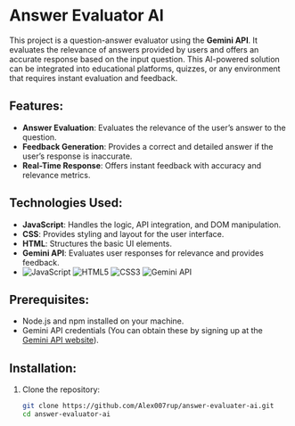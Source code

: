 # Answer Evaluator AI

This project is a question-answer evaluator using the **Gemini API**. It evaluates the relevance of answers provided by users and offers an accurate response based on the input question. This AI-powered solution can be integrated into educational platforms, quizzes, or any environment that requires instant evaluation and feedback.

## Features:
- **Answer Evaluation**: Evaluates the relevance of the user’s answer to the question.
- **Feedback Generation**: Provides a correct and detailed answer if the user’s response is inaccurate.
- **Real-Time Response**: Offers instant feedback with accuracy and relevance metrics.

## Technologies Used:
- **JavaScript**: Handles the logic, API integration, and DOM manipulation.
- **CSS**: Provides styling and layout for the user interface.
- **HTML**: Structures the basic UI elements.
- **Gemini API**: Evaluates user responses for relevance and provides feedback.
- ![JavaScript](https://img.shields.io/badge/-JavaScript-F7DF1E?style=flat-square&logo=javascript&logoColor=black)
![HTML5](https://img.shields.io/badge/-HTML5-E34F26?style=flat-square&logo=html5&logoColor=white)
![CSS3](https://img.shields.io/badge/-CSS3-1572B6?style=flat-square&logo=css3)
![Gemini API](https://img.shields.io/badge/-Gemini%20API-00DCFA?style=flat-square&logo=gemini&logoColor=white)
  
## Prerequisites:
- Node.js and npm installed on your machine.
- Gemini API credentials (You can obtain these by signing up at the [Gemini API website](https://www.gemini.com)).

## Installation:

1. Clone the repository:
   ```bash
   git clone https://github.com/Alex007rup/answer-evaluater-ai.git
   cd answer-evaluator-ai
